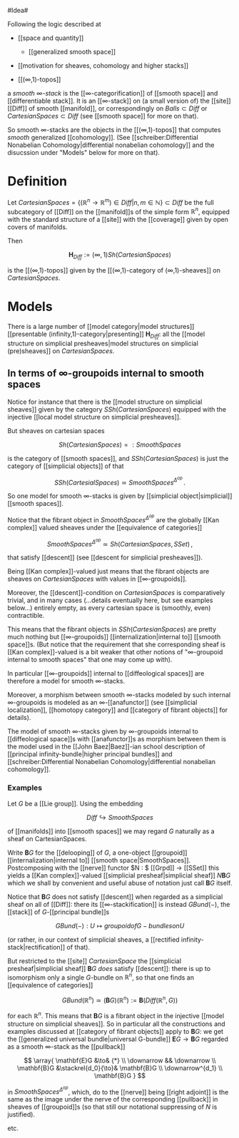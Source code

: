 

#Idea#

Following the logic described at

* [[space and quantity]]

  * [[generalized smooth space]]

* [[motivation for sheaves, cohomology and higher stacks]]

* [[(∞,1)-topos]]

a _smooth $\infty$-stack_ is the [[∞-categorification]] of [[smooth space]] and [[differentiable stack]]. It is
an [[∞-stack]] on (a small version of) the [[site]] [[Diff]] of smooth [[manifold]], or correspondingly on $Balls \subset Diff$ or $CartesianSpaces \subset Diff$ (see [[smooth space]] for more on that).

So smooth $\infty$-stacks are the objects in the [[(∞,1)-topos]] that computes _smooth_ generalized [[cohomology]]. (See [[schreiber:Differential Nonabelian Cohomology|differential nonabelian cohomology]] and the disucssion under "Models" below for more on that).

# Definition #

Let $CartesianSpaces = \{ (\mathbb{R}^n \to \mathbb{R}^m) \in Diff| n,m \in \mathbb{N}\} \subset Diff$ be the full subcategory of [[Diff]] on the [[manifold]]s of the simple form $\mathbb{R}^n$, equipped with the standard structure of a [[site]] with the [[coverage]] given by open covers of manifolds.

Then

$$
  \mathbf{H}_{Diff} := (\infty,1)Sh(CartesianSpaces)
$$

is the [[(∞,1)-topos]] given by the [[(∞,1)-category of (∞,1)-sheaves]] on $CartesianSpaces$.


# Models #

There is a large number of [[model category|model structures]] [[presentable (infinity,1)-category|presenting]] $\mathbf{H}_{Diff}$: all the [[model structure on simplicial presheaves|model structures on simplicial (pre)sheaves]] on $CartesianSpaces$.


## In terms of $\infty$-groupoids internal to smooth spaces ##

Notice for instance that there is the [[model structure on simplicial sheaves]] given by the category $SSh(CartesianSpaces)$ equipped with the injective [[local model structure on simplicial presheaves]].

But sheaves on cartesian spaces

$$
  Sh(CartesianSpaces)
  =: SmoothSpaces
$$

is the category of [[smooth spaces]], and $SSh(CartesianSpaces)$ is just the category of [[simplicial objects]] of that

$$
  SSh(CartesialSpaces) 
  \simeq
  SmoothSpaces^{\Delta^{op}}
  \,.
$$

So one model for smooth $\infty$-stacks is given by [[simplicial object|simplicial]] [[smooth spaces]].

Notice that the fibrant object in $SmoothSpaces^{\Delta^{op}}$ are the globally [[Kan complex]] valued sheaves under the [[equivalence of categories]]

$$
  SmoothSpaces^{\Delta^{op}}
  \simeq
  Sh(CartesianSpaces, SSet)
  \,,
$$

that satisfy [[descent]] (see [[descent for simplicial presheaves]]).

Being [[Kan complex]]-valued just means that the fibrant objects are sheaves on $CartesianSpaces$ with values in [[∞-groupoids]].

Moreover, the [[descent]]-condition on $CartesianSpaces$ is comparatively trivial, and in many cases (...details eventually here, but see examples below...) entirely empty, as every cartesian space is (smoothly, even) contractible. 

This means that the fibrant objects in $SSh(CartesianSpaces)$ are pretty much nothing but [[∞-groupoids]] [[internalization|internal to]] [[smooth space]]s. (But notice that the requirement that she corresponding sheaf is [[Kan complex]]-valued is a bit weaker that other notions of "$\infty$-groupoid internal to smooth spaces" that one may come up with).

In particular [[∞-groupoids]] internal to [[diffeological spaces]] are therefore a model for smooth $\infty$-stacks.

Moreover, a morphism between smooth $\infty$-stacks modeled by such internal $\infty$-groupoids is modeled as an $\infty$-[[anafunctor]] (see [[simplicial localization]], [[homotopy category]] and [[category of fibrant objects]] for details).

The model of smooth $\infty$-stacks given by $\infty$-groupoids internal to [[diffeological space]]s with [[anafunctor]]s as morphism between them is the model used in the [[John Baez|Baez]]-ian school description of 
[[principal infinity-bundle|higher principal bundles]] and
[[schreiber:Differential Nonabelian Cohomology|differential nonabelian cohomology]].

### Examples ###

Let $G$ be a [[Lie group]]. Using the embedding

$$
  Diff \hookrightarrow SmoothSpaces
$$

of [[manifolds]] into [[smooth spaces]] we may regard
$G$ naturally as a sheaf on CartesianSpaces.

Write $\mathbf{B} G$ for the [[delooping]] of $G$, a one-object [[groupoid]] [[internalization|internal to]] [[smooth space|SmoothSpaces]]. Postcomposing with the [[nerve]] functor $N : $ [[Grpd]] $\to$ [[SSet]] this yields a [[Kan complex]]-valued [[simplicial presheaf|simplicial sheaf]] $N \mathbf{B} G$ which we shall by convenient and useful abuse of notation just call $\mathbf{B} G$ itself.

Notice that $\mathbf{B} G$ does not satisfy [[descent]] when regarded as a simplicial sheaf on all of [[Diff]]: there its [[∞-stackification]] is instead $G Bund(-)$, the [[stack]] of $G$-[[principal bundle]]s 

$$
  G Bund(-) : U \mapsto groupoid of G-bundles on U
$$

(or rather, in our context of simplicial sheaves, a [[rectified infinity-stack|rectification]] of that).

But restricted to the [[site]] $CartesianSpace$ the [[simplicial presheaf|simplicial sheaf]] $\mathbf{B} G$ _does_ satisfy [[descent]]: there is up to isomorphism only a single $G$-bundle on $\mathbb{R}^n$, so that one finds an [[equivalence of categories]]

$$
  G Bund(\mathbb{R}^n) \simeq (\mathbf{B} G)(\mathbb{R}^n)
  := \mathbf{B}(Diff(\mathbb{R}^n,  G))
$$

for each $\mathbb{R}^n$. This means that  $\mathbf{B}G$ is a fibrant object in the injective [[model structure on simplicial sheaves]]. 
So in particular all the constructions and examples discussed at [[category of fibrant objects]] apply to $\mathbf{B}G$: we get the [[generalized universal bundle|universal G-bundle]] $\mathbf{E} G \to \mathbf{B}G$ regarded as a smooth $\infty$-stack as the [[pullback]]

$$
  \array{
    \mathbf{E}G &\to& {*}
    \\
    \downarrow && \downarrow
    \\
    \mathbf{B}G &\stackrel{d_0}{\to}& \mathbf{B}G
    \\
    \downarrow^{d_1}
    \\
    \mathbf{B}G
  }
$$

in $SmoothSpaces^{\Delta^{op}}$, which, do to the [[nerve]] being [[right adjoint]] is the same as the image under the nerve of the corresponding [[pullback]] in sheaves of [[groupoid]]s (so that still our notational suppressing of $N$ is justified).

etc. 